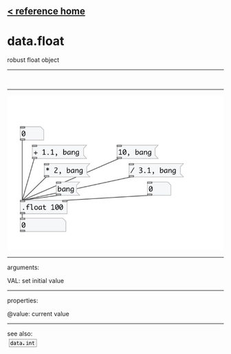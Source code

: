 [< reference home](index.html)
---

# data.float


robust float object

---

<br>


---


![example](examples/data.float-example.jpg)

---
arguments:

VAL: set initial value<br>

---
properties:

@value: current
            value<br>

---
see also:<br>
[![data.int](img/object_data.int.png)](data.int.html)
